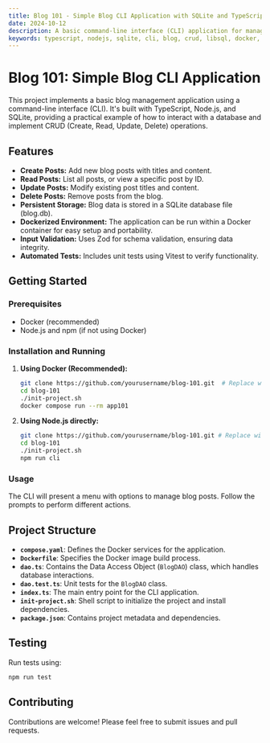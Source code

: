 ```yaml
---
title: Blog 101 - Simple Blog CLI Application with SQLite and TypeScript
date: 2024-10-12
description: A basic command-line interface (CLI) application for managing blog posts, built with TypeScript, Node.js, and SQLite.  This project demonstrates how to interact with a SQLite database using libsql and provides a simple text-based interface for creating, reading, updating, and deleting blog posts.
keywords: typescript, nodejs, sqlite, cli, blog, crud, libsql, docker, zod
---
```


# Blog 101: Simple Blog CLI Application

This project implements a basic blog management application using a command-line interface (CLI). It's built with TypeScript, Node.js, and SQLite, providing a practical example of how to interact with a database and implement CRUD (Create, Read, Update, Delete) operations.

## Features

* **Create Posts:** Add new blog posts with titles and content.
* **Read Posts:** List all posts, or view a specific post by ID.
* **Update Posts:** Modify existing post titles and content.
* **Delete Posts:** Remove posts from the blog.
* **Persistent Storage:** Blog data is stored in a SQLite database file (blog.db).
* **Dockerized Environment:**  The application can be run within a Docker container for easy setup and portability.
* **Input Validation:** Uses Zod for schema validation, ensuring data integrity.
* **Automated Tests:** Includes unit tests using Vitest to verify functionality.


## Getting Started

### Prerequisites

* Docker (recommended)
* Node.js and npm (if not using Docker)

### Installation and Running

1. **Using Docker (Recommended):**

   ```bash
   git clone https://github.com/yourusername/blog-101.git  # Replace with your repository URL
   cd blog-101
   ./init-project.sh
   docker compose run --rm app101
   ```

2. **Using Node.js directly:**

   ```bash
   git clone https://github.com/yourusername/blog-101.git # Replace with your repository URL
   cd blog-101
   ./init-project.sh
   npm run cli
   ```

### Usage

The CLI will present a menu with options to manage blog posts. Follow the prompts to perform different actions.

## Project Structure

* **`compose.yaml`**: Defines the Docker services for the application.
* **`Dockerfile`**: Specifies the Docker image build process.
* **`dao.ts`**: Contains the Data Access Object (`BlogDAO`) class, which handles database interactions.
* **`dao.test.ts`**: Unit tests for the `BlogDAO` class.
* **`index.ts`**: The main entry point for the CLI application.
* **`init-project.sh`**: Shell script to initialize the project and install dependencies.
* **`package.json`**: Contains project metadata and dependencies.


## Testing

Run tests using:

```bash
npm run test
```


## Contributing

Contributions are welcome!  Please feel free to submit issues and pull requests.